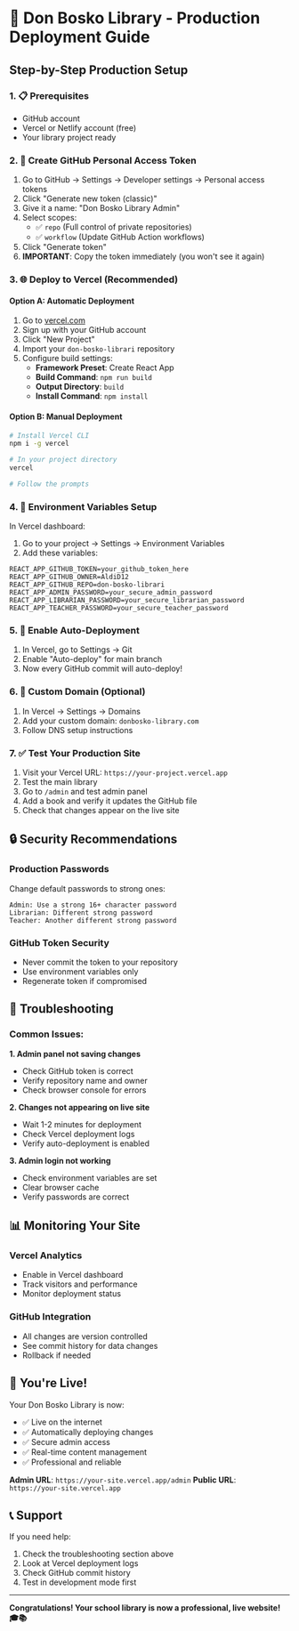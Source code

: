 # 🚀 Don Bosko Library - Production Deployment Guide

## Step-by-Step Production Setup

### 1. 📋 Prerequisites

- GitHub account
- Vercel or Netlify account (free)
- Your library project ready

### 2. 🔑 Create GitHub Personal Access Token

1. Go to GitHub → Settings → Developer settings → Personal access tokens
2. Click "Generate new token (classic)"
3. Give it a name: "Don Bosko Library Admin"
4. Select scopes:
   - ✅ `repo` (Full control of private repositories)
   - ✅ `workflow` (Update GitHub Action workflows)
5. Click "Generate token"
6. **IMPORTANT**: Copy the token immediately (you won't see it again)

### 3. 🌐 Deploy to Vercel (Recommended)

#### Option A: Automatic Deployment
1. Go to [vercel.com](https://vercel.com)
2. Sign up with your GitHub account
3. Click "New Project"
4. Import your `don-bosko-librari` repository
5. Configure build settings:
   - **Framework Preset**: Create React App
   - **Build Command**: `npm run build`
   - **Output Directory**: `build`
   - **Install Command**: `npm install`

#### Option B: Manual Deployment
```bash
# Install Vercel CLI
npm i -g vercel

# In your project directory
vercel

# Follow the prompts
```

### 4. 🔧 Environment Variables Setup

In Vercel dashboard:
1. Go to your project → Settings → Environment Variables
2. Add these variables:

```
REACT_APP_GITHUB_TOKEN=your_github_token_here
REACT_APP_GITHUB_OWNER=AldiD12
REACT_APP_GITHUB_REPO=don-bosko-librari
REACT_APP_ADMIN_PASSWORD=your_secure_admin_password
REACT_APP_LIBRARIAN_PASSWORD=your_secure_librarian_password
REACT_APP_TEACHER_PASSWORD=your_secure_teacher_password
```

### 5. 🔄 Enable Auto-Deployment

1. In Vercel, go to Settings → Git
2. Enable "Auto-deploy" for main branch
3. Now every GitHub commit will auto-deploy!

### 6. 🎯 Custom Domain (Optional)

1. In Vercel → Settings → Domains
2. Add your custom domain: `donbosko-library.com`
3. Follow DNS setup instructions

### 7. ✅ Test Your Production Site

1. Visit your Vercel URL: `https://your-project.vercel.app`
2. Test the main library
3. Go to `/admin` and test admin panel
4. Add a book and verify it updates the GitHub file
5. Check that changes appear on the live site

## 🔒 Security Recommendations

### Production Passwords
Change default passwords to strong ones:
```
Admin: Use a strong 16+ character password
Librarian: Different strong password
Teacher: Another different strong password
```

### GitHub Token Security
- Never commit the token to your repository
- Use environment variables only
- Regenerate token if compromised

## 🚨 Troubleshooting

### Common Issues:

**1. Admin panel not saving changes**
- Check GitHub token is correct
- Verify repository name and owner
- Check browser console for errors

**2. Changes not appearing on live site**
- Wait 1-2 minutes for deployment
- Check Vercel deployment logs
- Verify auto-deployment is enabled

**3. Admin login not working**
- Check environment variables are set
- Clear browser cache
- Verify passwords are correct

## 📊 Monitoring Your Site

### Vercel Analytics
- Enable in Vercel dashboard
- Track visitors and performance
- Monitor deployment status

### GitHub Integration
- All changes are version controlled
- See commit history for data changes
- Rollback if needed

## 🎉 You're Live!

Your Don Bosko Library is now:
- ✅ Live on the internet
- ✅ Automatically deploying changes
- ✅ Secure admin access
- ✅ Real-time content management
- ✅ Professional and reliable

**Admin URL**: `https://your-site.vercel.app/admin`
**Public URL**: `https://your-site.vercel.app`

## 📞 Support

If you need help:
1. Check the troubleshooting section above
2. Look at Vercel deployment logs
3. Check GitHub commit history
4. Test in development mode first

---

**Congratulations! Your school library is now a professional, live website! 🎓📚**